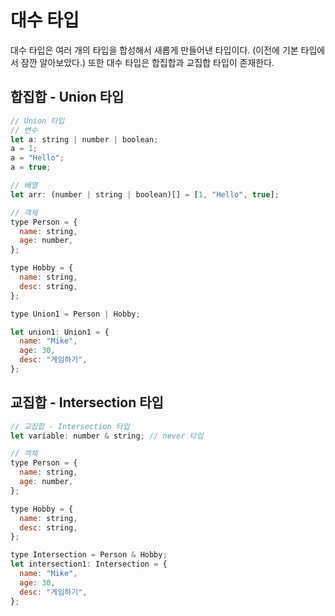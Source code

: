 # 대수 타입

대수 타입은 여러 개의 타입을 합성해서 새롭게 만들어낸 타입이다. (이전에 기본 타입에서 잠깐 알아보았다.) 또한 대수 타입은 합집합과 교집합 타입이 존재한다.

## 합집합 - Union 타입

```javascript
// Union 타입
// 변수
let a: string | number | boolean;
a = 1;
a = "Hello";
a = true;

// 배열
let arr: (number | string | boolean)[] = [1, "Hello", true];

// 객체
type Person = {
  name: string,
  age: number,
};

type Hobby = {
  name: string,
  desc: string,
};

type Union1 = Person | Hobby;

let union1: Union1 = {
  name: "Mike",
  age: 30,
  desc: "게임하기",
};
```

## 교집합 - Intersection 타입

```javascript
// 교집합 - Intersection 타입
let variable: number & string; // never 타입

// 객체
type Person = {
  name: string,
  age: number,
};

type Hobby = {
  name: string,
  desc: string,
};

type Intersection = Person & Hobby;
let intersection1: Intersection = {
  name: "Mike",
  age: 30,
  desc: "게임하기",
};
```
